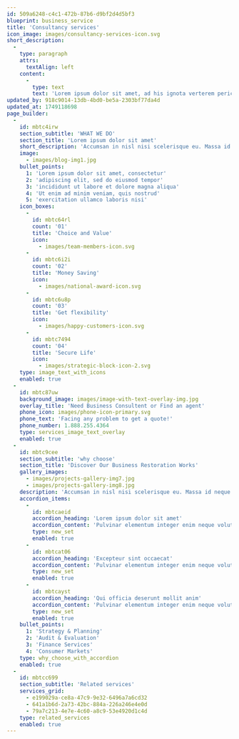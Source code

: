 ```yaml
---
id: 509a6248-c4c1-472b-87b6-d9bf2d4d5bf3
blueprint: business_service
title: 'Consultancy services'
icon_image: images/consultancy-services-icon.svg
short_description:
  -
    type: paragraph
    attrs:
      textAlign: left
    content:
      -
        type: text
        text: 'Lorem ipsum dolor sit amet, ad his ignota verterem pericula recusabo.'
updated_by: 918c9014-13db-4bd0-be5a-2303bf77da4d
updated_at: 1749118698
page_builder:
  -
    id: mbtc4irw
    section_subtitle: 'WHAT WE DO'
    section_title: 'Lorem ipsum dolor sit amet'
    short_description: 'Accumsan in nisl nisi scelerisque eu. Massa id neque aliquam vestibulum morbi blandit cursus. Molestie ac feugiat sed lectus vestibulum mattis ullamcorper velit. Lacus suspendisse faucibus interdum posuere lorem ipsum dolor.'
    image:
      - images/blog-img1.jpg
    bullet_points:
      1: 'Lorem ipsum dolor sit amet, consectetur'
      2: 'adipiscing elit, sed do eiusmod tempor'
      3: 'incididunt ut labore et dolore magna aliqua'
      4: 'Ut enim ad minim veniam, quis nostrud'
      5: 'exercitation ullamco laboris nisi'
    icon_boxes:
      -
        id: mbtc64rl
        count: '01'
        title: 'Choice and Value'
        icon:
          - images/team-members-icon.svg
      -
        id: mbtc6i2i
        count: '02'
        title: 'Money Saving'
        icon:
          - images/national-award-icon.svg
      -
        id: mbtc6u8p
        count: '03'
        title: 'Get flexibility'
        icon:
          - images/happy-customers-icon.svg
      -
        id: mbtc7494
        count: '04'
        title: 'Secure Life'
        icon:
          - images/strategic-block-icon-2.svg
    type: image_text_with_icons
    enabled: true
  -
    id: mbtc87uw
    background_image: images/image-with-text-overlay-img.jpg
    overlay_title: 'Need Business Consultent or Find an agent'
    phone_icon: images/phone-icon-primary.svg
    phone_text: 'Facing any problem to get a quote!'
    phone_number: 1.888.255.4364
    type: services_image_text_overlay
    enabled: true
  -
    id: mbtc9cee
    section_subtitle: 'why choose'
    section_title: 'Discover Our Business Restoration Works'
    gallery_images:
      - images/projects-gallery-img7.jpg
      - images/projects-gallery-img8.jpg
    description: 'Accumsan in nisl nisi scelerisque eu. Massa id neque aliquam vestibulum morbi blandit cursus. Molestie ac feugiat sed lectus vestibulum mattis ullamcorper velit. Lacus suspendisse faucibus interdum posuere lorem ipsum dolor.'
    accordion_items:
      -
        id: mbtcaeid
        accordion_heading: 'Lorem ipsum dolor sit amet'
        accordion_content: 'Pulvinar elementum integer enim neque volutpat ac tincidunt. Neque ornare aenean euismod elementum nisi. Pharetra convallis posuere morbi leo rna molestie.'
        type: new_set
        enabled: true
      -
        id: mbtcat06
        accordion_heading: 'Excepteur sint occaecat'
        accordion_content: 'Pulvinar elementum integer enim neque volutpat ac tincidunt. Neque ornare aenean euismod elementum nisi. Pharetra convallis posuere morbi leo rna molestie.'
        type: new_set
        enabled: true
      -
        id: mbtcayst
        accordion_heading: 'Qui officia deserunt mollit anim'
        accordion_content: 'Pulvinar elementum integer enim neque volutpat ac tincidunt. Neque ornare aenean euismod elementum nisi. Pharetra convallis posuere morbi leo rna molestie.'
        type: new_set
        enabled: true
    bullet_points:
      1: 'Strategy & Planning'
      2: 'Audit & Evaluation'
      3: 'Finance Services'
      4: 'Consumer Markets'
    type: why_choose_with_accordion
    enabled: true
  -
    id: mbtcc699
    section_subtitle: 'Related services'
    services_grid:
      - e199029a-ce8a-47c9-9e32-6496a7a6cd32
      - 641a1b6d-2a73-42bc-884a-226a246e4e0d
      - 79a7c213-4e7e-4c60-a8c9-53e4920d1c4d
    type: related_services
    enabled: true
---
```

